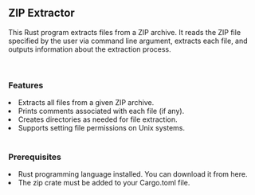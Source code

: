 <h2>ZIP Extractor</h2>
<p>This Rust program extracts files from a ZIP archive. It reads the ZIP file specified by the user via command line argument, extracts each file, and outputs information about the extraction process.</p>
<br>
<h3>Features</h3>
<li> Extracts all files from a given ZIP archive.</li>
<li> Prints comments associated with each file (if any).</li>
<li> Creates directories as needed for file extraction.</li>
<li> Supports setting file permissions on Unix systems.</li>
<br>
<h3>Prerequisites</h3>
<li> Rust programming language installed. You can download it from here.</li>
<li> The zip crate must be added to your Cargo.toml file.</li>
